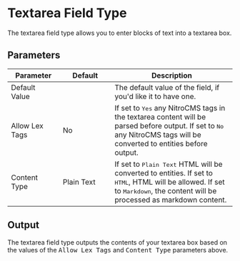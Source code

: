 # Textarea Field Type
		
The textarea field type allows you to enter blocks of text into a textarea box. 
 
</div>
<div class="doc_content">

## Parameters
 
<table cellpadding="0" cellspacing="0" class="docs_table"> 
	<thead> 
		<tr> 
			<th width="100"> 
				Parameter</th> 
			<th width="100"> 
				Default</th> 
			<th> 
				Description</th> 
		</tr> 
	</thead> 
	<tbody> 
		<tr> 
			<td>Default Value</td> 
			<td></td> 
			<td>The default value of the field, if you'd like it to have one.</td> 
		</tr> 
		<tr> 
			<td>Allow Lex Tags</td> 
			<td>No</td> 
			<td>If set to <samp>Yes</samp> any NitroCMS tags in the textarea content will be parsed before output. If set to <samp>No</samp> any NitroCMS tags will be converted to entities before output.</td> 
		</tr> 
		<tr> 
			<td>Content Type</td> 
			<td>Plain Text</td> 
			<td>If set to <samp>Plain Text</samp> HTML will be converted to entities. If set to <samp>HTML</samp>, HTML will be allowed. If set to <samp>Markdown</samp>, the content will be processed as markdown content.</td> 
		</tr> 
</tbody> 
</table> 
 
## Output
 
The textarea field type outputs the contents of your textarea box based on the values of the <samp>Allow Lex Tags</samp> and <samp>Content Type</samp> parameters above.